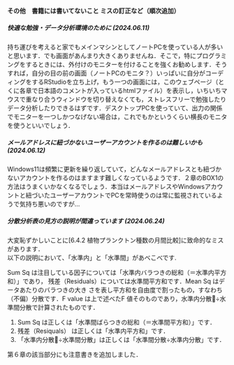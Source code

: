 #### その他　書籍には書いてないこと ミスの訂正など（順次追加）
##### <b>快適な勉強・データ分析環境のために</b> (2024.06.11)

持ち運びを考えると家でもメインマシンとしてノートPCを使っている人が多いと思います．でも画面があんまり大きくありませんね．そこで，特にプログラミングをするときには、外付けのモニターを付けることを強くお勧めします．そうすれば，自分の目の前の画面（ノートPCのモニタ？）いっぱいに自分がコーディングをするRStudioを立ち上げ，もう一つの画面には，このウェブページ（とくに各章で日本語のコメントが入っているhtmlファイル）を表示し，いちいちマウスで重なり合うウィンドウを切り替えなくても，ストレスフリーで勉強したりデータ分析したりできるはずです．デスクトップPCを使っていて、出力の関係でモニターを一つしかつなげない場合は，これでもかというくらい横長のモニタを使うといいでしょう．

##### <b>メールアドレスに紐づかないユーザーアカウントを作るのは難しいかも</b> (2024.06.12)

Windows11は頻繁に更新を繰り返していて，どんなメールアドレスとも紐づかないアカウントを作るのはますます難しくなっているようです．２章のBOX1の方法はうまくいかなくなるでしょう．本当はメールアドレスやWindowsアカウントと紐づいたユーザーアカウントでPCを常時使うのは常に監視されているようで気持ち悪いのですが...

##### <b>分散分析表の見方の説明が間違っています</b> (2024.06.24)

大変恥ずかしいことに[6.4.2 植物プランクトン種数の月間比較]に致命的なミスがあります．<br>
以下の説明において、「水準内」と「水準間」があべこべです.<br> 

<p>Sum Sq は注目している因子については「水準内バラつきの総和（＝水準内平方和）」であり，
残差（Residuals）については水準間平方和です．Mean Sq はデータあたりのバラつきの大き
さを表し平方和を自由度で割ったもの，すなわち（不偏）分散です．F value は上で述べたF
値そのものであり，水準内分散÷水準間分散で計算されたものです．</p>

1) Sum Sq は正しくは「水準間ばらつきの総和（＝水準間平方和）」です．<br>
2) 残差（Resiquals） は正しくは「水準内平方和」です．<br>
3) 「水準内分散÷水準間分散」は正しくは「水準間分散÷水準内分散」です．<br>

第６章の該当部分にも注意書きを追加しました．
　

